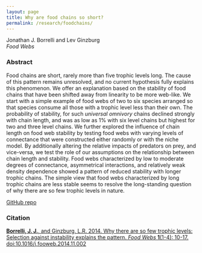 ```yaml
---
layout: page  
title: Why are food chains so short?  
permalink: /research/foodchains/  
---
```


Jonathan J. Borrelli and Lev Ginzburg  
*Food Webs*

### Abstract
Food chains are short, rarely more than five trophic levels long. The cause of this pattern remains unresolved, and no current hypothesis fully explains this phenomenon. We offer an explanation based on the stability of food chains that have been shifted away from linearity to be more web-like. We start with a simple example of food webs of two to six species arranged so that species consume all those with a trophic level less than their own. The probability of stability, for such _universal omnivory_ chains declined strongly with chain length, and was as low as 1% with six level chains but highest for two and three level chains. We further explored the influence of chain length on food web stability by testing food webs with varying levels of connectance that were constructed either randomly or with the niche model. By additionally altering the relative impacts of predators on prey, and vice-versa, we test the role of our assumptions on the relationship between chain length and stability. Food webs characterized by low to moderate degrees of connectance, asymmetrical interactions, and relatively weak density dependence showed a pattern of reduced stability with longer trophic chains. The simple view that food webs characterized by long trophic chains are less stable seems to resolve the long-standing question of why there are so few trophic levels in nature.

[GitHub repo](https://github.com/jjborrelli/Food-Chain-Length)

### Citation
[**Borrelli, J. J.**, and Ginzburg, L.R. 2014. Why there are so few trophic levels: Selection against instability explains the pattern. *Food Webs* **1**(1-4): 10-17. doi:10.1016/j,fooweb.2014.11.002](http://www.sciencedirect.com/science/article/pii/S2352249614000056)
